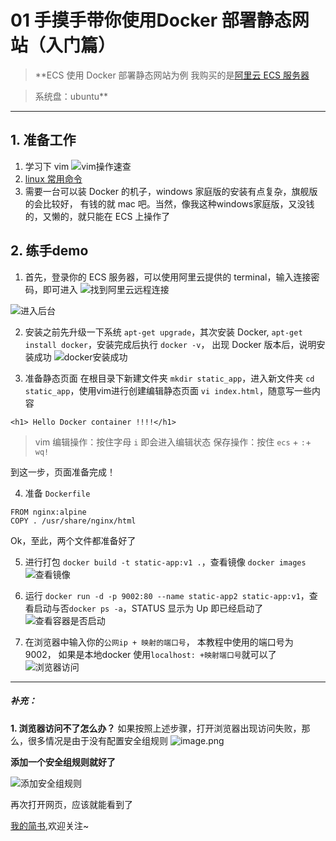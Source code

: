 # 01 手摸手带你使用Docker 部署静态网站（入门篇）
> **ECS 使用 Docker 部署静态网站为例
我购买的是[阿里云 ECS 服务器](https://promotion.aliyun.com/ntms/yunparter/invite.html?userCode=1g8zd89z)

> 系统盘：ubuntu**

---
## 1.  准备工作
1. 学习下 vim
![vim操作速查](https://upload-images.jianshu.io/upload_images/7927229-8ff22673316b77ab.png?imageMogr2/auto-orient/strip%7CimageView2/2/w/1240)
2. [linux 常用命令](https://www.cnblogs.com/myon/p/6242921.html)
3. 需要一台可以装 Docker 的机子，windows 家庭版的安装有点复杂，旗舰版的会比较好， 有钱的就 mac 吧。当然，像我这种windows家庭版，又没钱的，又懒的，就只能在 ECS 上操作了

## 2. 练手demo
1. 首先，登录你的 ECS 服务器，可以使用阿里云提供的 terminal，输入连接密码，即可进入
![找到阿里云远程连接](https://upload-images.jianshu.io/upload_images/7927229-afc0db5a838aadbe.png?imageMogr2/auto-orient/strip%7CimageView2/2/w/1240)

![进入后台](https://upload-images.jianshu.io/upload_images/7927229-4ef291b2f0d4bcf4.png?imageMogr2/auto-orient/strip%7CimageView2/2/w/1240)

2. 安装之前先升级一下系统 `apt-get upgrade`，其次安装 Docker, `apt-get install docker`，安装完成后执行 `docker -v`， 出现 Docker 版本后，说明安装成功
![docker安装成功](https://upload-images.jianshu.io/upload_images/7927229-229a9ee367bbd465.png?imageMogr2/auto-orient/strip%7CimageView2/2/w/1240)

3. 准备静态页面
在根目录下新建文件夹 `mkdir static_app`，进入新文件夹 `cd static_app`，使用vim进行创建编辑静态页面 `vi index.html`，随意写一些内容

```
<h1> Hello Docker container !!!!</h1>
```
> vim 
编辑操作：按住字母 `i` 即会进入编辑状态
保存操作：按住 `ecs` + `:`+ `wq!`

到这一步，页面准备完成！

4. 准备 `Dockerfile`

```
FROM nginx:alpine
COPY . /usr/share/nginx/html
```
Ok，至此，两个文件都准备好了

5. 进行打包 `docker build -t static-app:v1 .`，查看镜像 `docker images`
![查看镜像](https://upload-images.jianshu.io/upload_images/7927229-f33104f3f004a25e.png?imageMogr2/auto-orient/strip%7CimageView2/2/w/1240)

6. 运行 `docker run -d -p 9002:80 --name static-app2 static-app:v1`，查看启动与否`docker ps -a`，STATUS 显示为 Up 即已经启动了
![查看容器是否启动](https://upload-images.jianshu.io/upload_images/7927229-504799bd81d6fe99.png?imageMogr2/auto-orient/strip%7CimageView2/2/w/1240)

7. 在浏览器中输入你的`公网ip + 映射的端口号`， 本教程中使用的端口号为 9002， 如果是本地docker 使用`localhost: +映射端口号`就可以了
![浏览器访问](https://upload-images.jianshu.io/upload_images/7927229-4605121ff754f0bb.png?imageMogr2/auto-orient/strip%7CimageView2/2/w/1240)

---
##### 补充：
**1. 浏览器访问不了怎么办？**
如果按照上述步骤，打开浏览器出现访问失败，那么，很多情况是由于没有配置安全组规则
![image.png](https://upload-images.jianshu.io/upload_images/7927229-4f4af5218eea0e28.png?imageMogr2/auto-orient/strip%7CimageView2/2/w/1240)

**添加一个安全组规则就好了**

![添加安全组规则](https://upload-images.jianshu.io/upload_images/7927229-a987d40aa80e6d4a.png?imageMogr2/auto-orient/strip%7CimageView2/2/w/1240)

再次打开网页，应该就能看到了


[我的简书](https://www.jianshu.com/u/67f97e223596),欢迎关注~
